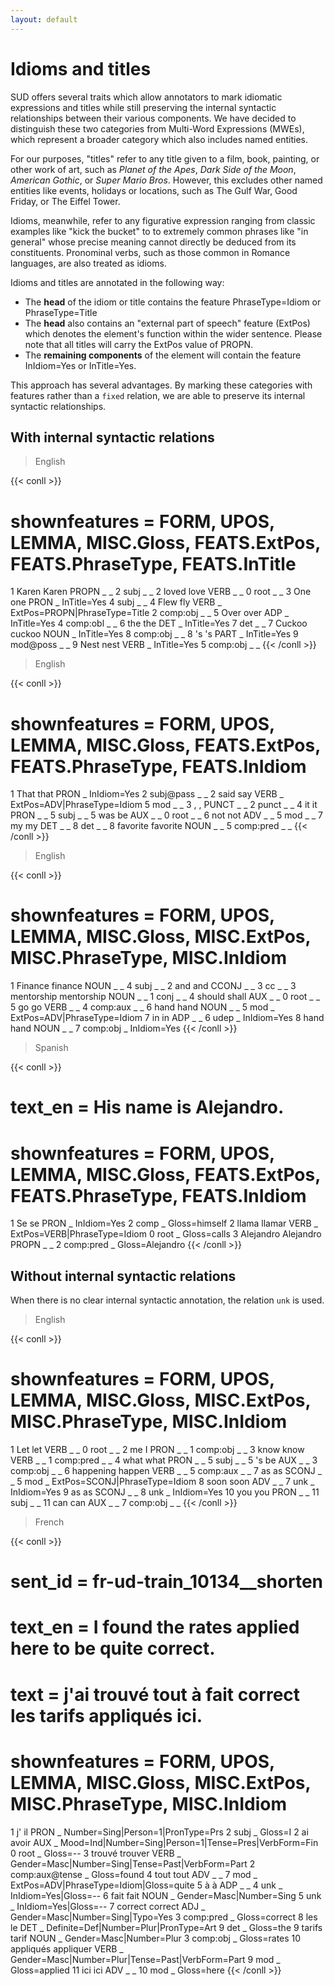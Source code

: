 ```yaml
---
layout: default
---
```

# Idioms and titles

SUD offers several traits which allow annotators to mark idiomatic expressions and titles while still preserving the internal syntactic relationships between their various components. We have decided to distinguish these two categories from Multi-Word Expressions (MWEs), which represent a broader category which also includes named entities.

For our purposes, "titles" refer to any title given to a film, book, painting, or other work of art, such as *Planet of the Apes*, *Dark Side of the Moon*, *American Gothic*, or *Super Mario Bros*. However, this excludes other named entities like events, holidays or locations, such as The Gulf War, Good Friday, or The Eiffel Tower.

Idioms, meanwhile, refer to any figurative expression ranging from classic examples like "kick the bucket" to to extremely common phrases like "in general" whose precise meaning cannot directly be deduced from its constituents. Pronominal verbs, such as those common in Romance languages, are also treated as idioms.

Idioms and titles are annotated in the following way:

- The **head** of the idiom or title contains the feature PhraseType=Idiom or PhraseType=Title
- The **head** also contains an "external part of speech" feature (ExtPos) which denotes the element's function within the wider sentence. Please note that all titles will carry the ExtPos value of PROPN.
- The **remaining components** of the element will contain the feature InIdiom=Yes or InTitle=Yes.

This approach has several advantages. By marking these categories with features rather than a `fixed` relation, we are able to preserve its internal syntactic relationships.  

## With internal syntactic relations

> English

{{< conll >}}
# shownfeatures = FORM, UPOS, LEMMA, MISC.Gloss, FEATS.ExtPos, FEATS.PhraseType, FEATS.InTitle
1	Karen	Karen	PROPN	_	_	2	subj	_	_
2	loved	love	VERB	_	_	0	root	_	_
3	One	one	PRON	_	InTitle=Yes	4	subj	_	_
4	Flew	fly	VERB	_	ExtPos=PROPN|PhraseType=Title	2	comp:obj	_	_
5	Over	over	ADP	_	InTitle=Yes	4	comp:obl	_	_
6	the	the	DET	_	InTitle=Yes	7	det	_	_
7	Cuckoo	cuckoo	NOUN	_	InTitle=Yes	8	comp:obj	_	_
8	's	's	PART	_	InTitle=Yes	9	mod@poss	_	_
9	Nest	nest	VERB	_	InTitle=Yes	5	comp:obj	_	_
{{< /conll >}}

> English

{{< conll >}}
# shownfeatures = FORM, UPOS, LEMMA, MISC.Gloss, FEATS.ExtPos, FEATS.PhraseType, FEATS.InIdiom
1	That	that	PRON	_	InIdiom=Yes	2	subj@pass	_	_
2	said	say	VERB	_	ExtPos=ADV|PhraseType=Idiom	5	mod	_	_
3	,	,	PUNCT	_	_	2	punct	_	_
4	it	it	PRON	_	_	5	subj	_	_
5	was	be	AUX	_	_	0	root	_	_
6	not	not	ADV	_	_	5	mod	_	_
7	my	my	DET	_	_	8	det	_	_
8	favorite	favorite	NOUN	_	_	5	comp:pred	_	_
{{< /conll >}}

> English

{{< conll >}}
# shownfeatures = FORM, UPOS, LEMMA, MISC.Gloss, MISC.ExtPos, MISC.PhraseType, MISC.InIdiom
1	Finance	finance	NOUN	_	_	4	subj	_	_
2	and	and	CCONJ	_	_	3	cc	_	_
3	mentorship	mentorship	NOUN	_	_	1	conj	_	_
4	should	shall	AUX	_	_	0	root	_	_
5	go	go	VERB	_	_	4	comp:aux	_	_
6	hand	hand	NOUN	_	_	5	mod	_	ExtPos=ADV|PhraseType=Idiom
7	in	in	ADP	_	_	6	udep	_	InIdiom=Yes
8	hand	hand	NOUN	_	_	7	comp:obj	_	InIdiom=Yes
{{< /conll >}}


> Spanish

{{< conll >}}
# text_en = His name is Alejandro.
# shownfeatures = FORM, UPOS, LEMMA, MISC.Gloss, FEATS.ExtPos, FEATS.PhraseType, FEATS.InIdiom
1	Se	se	PRON	_	InIdiom=Yes	2	comp	_	Gloss=himself
2	llama	llamar	VERB	_	ExtPos=VERB|PhraseType=Idiom	0	root	_	Gloss=calls
3	Alejandro	Alejandro	PROPN	_	_	2	comp:pred	_	Gloss=Alejandro
{{< /conll >}}

## Without internal syntactic relations

When there is no clear internal syntactic annotation, the relation `unk` is used.

> English

{{< conll >}}
# shownfeatures = FORM, UPOS, LEMMA, MISC.Gloss, MISC.ExtPos, MISC.PhraseType, MISC.InIdiom
1	Let	let	VERB	_	_	0	root	_	_
2	me	I	PRON	_	_	1	comp:obj	_	_
3	know	know	VERB	_	_	1	comp:pred	_	_
4	what	what	PRON	_	_	5	subj	_	_
5	's	be	AUX	_	_	3	comp:obj	_	_
6	happening	happen	VERB	_	_	5	comp:aux	_	_
7	as	as	SCONJ	_	_	5	mod	_	ExtPos=SCONJ|PhraseType=Idiom
8	soon	soon	ADV	_	_	7	unk	_	InIdiom=Yes
9	as	as	SCONJ	_	_	8	unk	_	InIdiom=Yes
10	you	you	PRON	_	_	11	subj	_	_
11	can	can	AUX	_	_	7	comp:obj	_	_
{{< /conll >}}


> French

{{< conll >}}
# sent_id = fr-ud-train_10134__shorten
# text_en = I found the rates applied here to be quite correct.
# text = j'ai trouvé tout à fait correct les tarifs appliqués ici.
# shownfeatures = FORM, UPOS, LEMMA, MISC.Gloss, MISC.ExtPos, MISC.PhraseType, MISC.InIdiom
1	j'	il	PRON	_	Number=Sing|Person=1|PronType=Prs	2	subj	_	Gloss=I
2	ai	avoir	AUX	_	Mood=Ind|Number=Sing|Person=1|Tense=Pres|VerbForm=Fin	0	root	_	Gloss=--
3	trouvé	trouver	VERB	_	Gender=Masc|Number=Sing|Tense=Past|VerbForm=Part	2	comp:aux@tense	_	Gloss=found
4	tout	tout	ADV	_	_	7	mod	_	ExtPos=ADV|PhraseType=Idiom|Gloss=quite
5	à	à	ADP	_	_	4	unk	_	InIdiom=Yes|Gloss=--
6	fait	fait	NOUN	_	Gender=Masc|Number=Sing	5	unk	_	InIdiom=Yes|Gloss=--
7	correct	correct	ADJ	_	Gender=Masc|Number=Sing|Typo=Yes	3	comp:pred	_	Gloss=correct
8	les	le	DET	_	Definite=Def|Number=Plur|PronType=Art	9	det	_	Gloss=the
9	tarifs	tarif	NOUN	_	Gender=Masc|Number=Plur	3	comp:obj	_	Gloss=rates
10	appliqués	appliquer	VERB	_	Gender=Masc|Number=Plur|Tense=Past|VerbForm=Part	9	mod	_	Gloss=applied
11	ici	ici	ADV	_	_	10	mod	_	Gloss=here
{{< /conll >}}